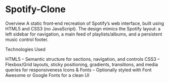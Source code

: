 # Spotify-Clone

Overview
A static front‑end recreation of Spotify’s web interface, built using HTML5 and CSS3 (no JavaScript). The design mimics the Spotify layout: a left sidebar for navigation, a main feed of playlists/albums, and a persistent music control footer.

Technologies Used

HTML5 – Semantic structure for sections, navigation, and controls
CSS3 – Flexbox/Grid layouts, sticky positioning, gradients, transitions, and media queries for responsiveness 
Icons & Fonts – Optionally styled with Font Awesome or Google Fonts for a clean UI
